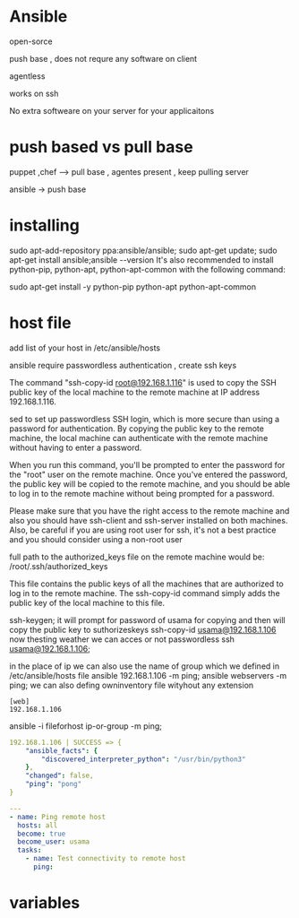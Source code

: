 # Ansible

open-sorce

push base , does not requre any software on client

agentless

works on ssh

No extra softweare on your server for your applicaitons

# push based vs pull base

puppet ,chef --> pull base , agentes present , keep pulling server

ansible -> push base

# installing

sudo apt-add-repository ppa:ansible/ansible;
sudo apt-get update;
sudo apt-get install ansible;ansible --version
It's also recommended to install python-pip, python-apt, python-apt-common with the following command:

sudo apt-get install -y python-pip python-apt python-apt-common

# host file

add list of your host in /etc/ansible/hosts

ansible require passwordless authentication , create ssh keys

The command "ssh-copy-id root@192.168.1.116" is used to copy the SSH public key of the local machine to the remote machine at IP address 192.168.1.116.

sed to set up passwordless SSH login, which is more secure than using a password for authentication. By copying the public key to the remote machine, the local machine can authenticate with the remote machine without having to enter a password.

When you run this command, you'll be prompted to enter the password for the "root" user on the remote machine. Once you've entered the password, the public key will be copied to the remote machine, and you should be able to log in to the remote machine without being prompted for a password.

Please make sure that you have the right access to the remote machine and also you should have ssh-client and ssh-server installed on both machines.
Also, be careful if you are using root user for ssh, it's not a best practice and you should consider using a non-root user

full path to the authorized_keys file on the remote machine would be: /root/.ssh/authorized_keys

This file contains the public keys of all the machines that are authorized to log in to the remote machine. The ssh-copy-id command simply adds the public key of the local machine to this file.

ssh-keygen;
it will prompt for password of usama for copying and then will copy the public key to suthorizeskeys
ssh-copy-id usama@192.168.1.106
now thesting weather we can acces or not passwordless
ssh usama@192.168.1.106;

in the place of ip we can also use the name of group which we defined in /etc/ansible/hosts file
ansible 192.168.1.106 -m ping;
ansible webservers -m ping;
we can also defing owninventory file wityhout any extension

```text
[web]
192.168.1.106
```

ansible -i fileforhost ip-or-group -m ping;

```yaml
192.168.1.106 | SUCCESS => {
    "ansible_facts": {
        "discovered_interpreter_python": "/usr/bin/python3"
    },
    "changed": false,
    "ping": "pong"
}

```

```yaml
---
- name: Ping remote host
  hosts: all
  become: true
  become_user: usama
  tasks:
    - name: Test connectivity to remote host
      ping:
```

# variables
